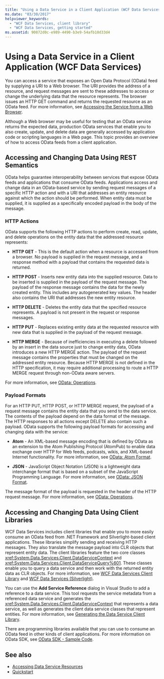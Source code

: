 ```yaml
---
title: "Using a Data Service in a Client Application (WCF Data Services)"
ms.date: "03/30/2017"
helpviewer_keywords:
  - "WCF Data Services, client library"
  - "WCF Data Services, getting started"
ms.assetid: 90872d0c-e989-4490-b3e9-54afb10d33d4
---
```

# Using a Data Service in a Client Application (WCF Data Services)
You can access a service that exposes an Open Data Protocol (OData) feed by supplying a URI to a Web browser. The URI provides the address of a resource, and request messages are sent to these addresses to access or change the underlying data that the resource represents. The browser issues an HTTP GET command and returns the requested resource as an OData feed. For more information, see [Accessing the Service from a Web Browser](accessing-the-service-from-a-web-browser-wcf-data-services-quickstart.md).

 Although a Web browser may be useful for testing that an OData service returns the expected data, production OData services that enable you to also create, update, and delete data are generally accessed by application code or scripting languages in a Web page. This topic provides an overview of how to access OData feeds from a client application.

## Accessing and Changing Data Using REST Semantics
 OData helps guarantee interoperability between services that expose OData feeds and applications that consume OData feeds. Applications access and change data in an OData-based service by sending request messages of a specific HTTP action and with a URI that addresses an entity resource against which the action should be performed. When entity data must be supplied, it is supplied as a specifically encoded payload in the body of the message.

### HTTP Actions
 OData supports the following HTTP actions to perform create, read, update, and delete operations on the entity data that the addressed resource represents:

- **HTTP GET** - This is the default action when a resource is accessed from a browser. No payload is supplied in the request message, and a response method with a payload that contains the requested data is returned.

- **HTTP POST** - Inserts new entity data into the supplied resource. Data to be inserted is supplied in the payload of the request message. The payload of the response message contains the data for the newly created entity. This includes any autogenerated key values. The header also contains the URI that addresses the new entity resource.

- **HTTP DELETE** - Deletes the entity data that the specified resource represents. A payload is not present in the request or response messages.

- **HTTP PUT** - Replaces existing entity data at the requested resource with new data that is supplied in the payload of the request message.

- **HTTP MERGE** - Because of inefficiencies in executing a delete followed by an insert in the data source just to change entity data, OData introduces a new HTTP MERGE action. The payload of the request message contains the properties that must be changed on the addressed entity resource. Because HTTP MERGE is not defined in the HTTP specification, it may require additional processing to route a HTTP MERGE request through non-OData aware servers.

 For more information, see [OData: Operations](https://www.odata.org/documentation/odata-version-2-0/operations/).

### Payload Formats
 For an HTTP PUT, HTTP POST, or HTTP MERGE request, the payload of a request message contains the entity data that you send to the data service. The contents of the payload depend on the data format of the message. The HTTP responses to all actions except DELETE also contain such a payload. OData supports the following payload formats for accessing and changing data with the service:

- **Atom** - An XML-based message encoding that is defined by OData as an extension to the Atom Publishing Protocol (AtomPub) to enable data exchange over HTTP for Web feeds, podcasts, wikis, and XML-based Internet functionality. For more information, see [OData: Atom Format](https://www.odata.org/documentation/odata-version-2-0/atom-format/).

- **JSON** - JavaScript Object Notation (JSON) is a lightweight data interchange format that is based on a subset of the JavaScript Programming Language. For more information, see [OData: JSON Format](https://www.odata.org/documentation/odata-version-2-0/json-format/).

 The message format of the payload is requested in the header of the HTTP request message. For more information, see [OData: Operations](https://www.odata.org/documentation/odata-version-2-0/operations/).

## Accessing and Changing Data Using Client Libraries
 WCF Data Services includes client libraries that enable you to more easily consume an OData feed from .NET Framework and Silverlight-based client applications. These libraries simplify sending and receiving HTTP messages. They also translate the message payload into CLR objects that represent entity data. The client libraries feature the two core classes <xref:System.Data.Services.Client.DataServiceContext> and <xref:System.Data.Services.Client.DataServiceQuery%601>. These classes enable you to query a data service and then work with the returned entity data as CLR objects. For more information, see [WCF Data Services Client Library](wcf-data-services-client-library.md) and [WCF Data Services (Silverlight)](https://docs.microsoft.com/previous-versions/windows/silverlight/dotnet-windows-silverlight/cc838234(v=vs.95)).

 You can use the **Add Service Reference** dialog in Visual Studio to add a reference to a data service. This tool requests the service metadata from a referenced data service and generates the <xref:System.Data.Services.Client.DataServiceContext> that represents a data service, as well as generates the client data service classes that represent entities. For more information, see [Generating the Data Service Client Library](generating-the-data-service-client-library-wcf-data-services.md).

 There are programming libraries available that you can use to consume an OData feed in other kinds of client applications. For more information on OData SDK, see [OData SDK - Sample Code](https://www.odata.org/ecosystem/#sdk).

## See also

- [Accessing Data Service Resources](accessing-data-service-resources-wcf-data-services.md)
- [Quickstart](quickstart-wcf-data-services.md)
